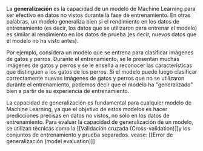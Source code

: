 
La **generalización** es la capacidad de un modelo de Machine Learning para ser efectivo en datos no vistos durante la fase de entrenamiento. En otras palabras, un modelo generaliza bien si el rendimiento en los datos de entrenamiento (es decir, los datos que se utilizaron para entrenar el modelo) es similar al rendimiento en los datos de prueba (es decir, nuevos datos que el modelo no ha visto antes).

Por ejemplo, considera un modelo que se entrena para clasificar imágenes de gatos y perros. Durante el entrenamiento, se le presentan muchas imágenes de gatos y perros y se le enseña a reconocer las características que distinguen a los gatos de los perros. Si el modelo puede luego clasificar correctamente nuevas imágenes de gatos y perros que no se utilizaron durante el entrenamiento, podemos decir que el modelo ha "generalizado" bien a partir de su experiencia de entrenamiento.

La capacidad de generalización es fundamental para cualquier modelo de Machine Learning, ya que el objetivo de estos modelos es hacer predicciones precisas en datos no vistos, no sólo en los datos de entrenamiento. Para evaluar la capacidad de generalización de un modelo, se utilizan técnicas como la [[Validación cruzada (Cross-validation)]]y los conjuntos de entrenamiento y prueba separados. vease: [[Error de generalización (model evaluation)]]